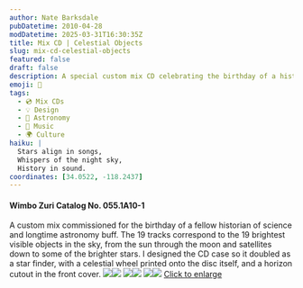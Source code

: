 ```yaml
---
author: Nate Barksdale
pubDatetime: 2010-04-28
modDatetime: 2025-03-31T16:30:35Z
title: Mix CD | Celestial Objects
slug: mix-cd-celestial-objects
featured: false
draft: false
description: A special custom mix CD celebrating the birthday of a historian of science and astronomy enthusiast features 19 tracks corresponding to the brightest visible celestial objects.
emoji: 🌌
tags:
  - 💿 Mix CDs
  - 💡 Design
  - 🌌 Astronomy
  - 🎵 Music
  - 🌍 Culture
haiku: |
  Stars align in songs,  
  Whispers of the night sky,  
  History in sound.
coordinates: [34.0522, -118.2437]
---
```


#### Wimbo Zuri Catalog No. 055.1A10-1

A custom mix commissioned for the birthday of a fellow historian of science and longtime astronomy buff. The 19 tracks correspond to the 19 brightest visible objects in the sky, from the sun through the moon and satellites down to some of the brighter stars. I designed the CD case so it doubled as a star finder, with a celestial wheel printed onto the disc itself, and a horizon cutout in the front cover. [![](@assets/images/celestial6_260.jpg)](@assets/images/celestial6_530.jpg)[![](@assets/images/celestial5_260.jpg)](@assets/images/celestial5_530.jpg) [![](@assets/images/celestial_260.jpg)](@assets/images/celestial_530.jpg)[![](@assets/images/celestial2_260.jpg)](@assets/images/celestial2_530.jpg) [![](@assets/images/celestial3_260.jpg)](@assets/images/celestial3_530.jpg)[![](@assets/images/celestial4_260.jpg)](@assets/images/celestial4_530.jpg)
[Click to enlarge](@assets/images/celestial_530.jpg)
